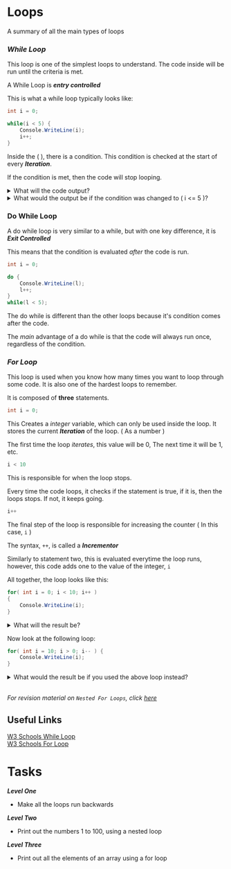 # Loops

A summary of all the main types of loops


### _While Loop_

This loop is one of the simplest loops to understand.
The code inside will be run until the criteria is met.

A While Loop is **_entry controlled_**

This is what a while loop typically looks like:

```cs
int i = 0;

while(i < 5) {
    Console.WriteLine(i);
    i++;
}
```

Inside the ( ), there is a condition. This condition is checked at the start of every **_Iteration_**.

If the condition is met, then the code will stop looping.

<details>
    <summary>
        What will the code output?
    </summary>

    0 1 2 3 4

</details>

<details>
    <summary>
        What would the output be if the condition was changed to ( i <= 5 )?
    </summary>

    0 1 2 3 4 5

</details>






### Do While Loop

A do while loop is very similar to a while, but with one key difference,
it is **_Exit Controlled_**

This means that the condition is evaluated _after_ the code is run.

```csharp
int i = 0;

do {
    Console.WriteLine(l);
    l++;
}
while(l < 5);
```

The do while is different than the other loops because it's condition comes after the code.

The _main_ advantage of a do while is that the code will always run once, regardless of the condition.



### _For Loop_

This loop is used when you know how many times you want to loop through some code.
It is also one of the hardest loops to remember.

It is composed of **three** statements.

```csharp
int i = 0;
```

This Creates a _integer_ variable, which can only be used inside the loop. It stores the current **_Iteration_** of the loop. ( As a number )

The first time the loop _iterates_, this value will be 0,
The next time it will be 1, etc.

```csharp
i < 10
```

This is responsible for when the loop stops.

Every time the code loops, it checks if the statement is true, if it is, then the loops stops. If not, it keeps going.

```csharp
i++
```

The final step of the loop is responsible for increasing the counter ( In this case, ```i``` )

The syntax, ```++```, is called a **_Incrementor_**

Similarly to statement two, this is evaluated everytime the loop runs, however, this code adds one to the value of the integer, ```i```


All together, the loop looks like this:

```csharp
for( int i = 0; i < 10; i++ )
{
    Console.WriteLine(i);
}
```

<details>
    <summary>
        What will the result be?
    </summary>

    0 1 2 3 4 5 6 7 8 9

    Notice how the number 10 is NOT printed!

</details>

Now look at the following loop:

```csharp
for( int i = 10; i > 0; i-- ) {
    Console.WriteLine(i);
}
```

<details>
    <summary>
        What would the result be if you used the above loop instead?
    </summary>

    10 9 8 7 6 5 4 3 2 1

</details>

<br>

_For revision material on `Nested For Loops`, click [here](https://github.com/fslcoding/Loops/blob/main/RevisionMaterial/Docs/NestedFor.md)_


## Useful Links
[W3 Schools While Loop](https://www.w3schools.com/cs/cs_while_loop.php) <br>
[W3 Schools For Loop](https://www.w3schools.com/cs/cs_for_loop.php)


# Tasks

**_Level One_**
+ Make all the loops run backwards

**_Level Two_**
+ Print out the numbers 1 to 100, using a nested loop

**_Level Three_**
+ Print out all the elements of an array using a for loop
